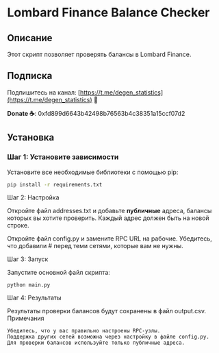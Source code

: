 # Lombard Finance Balance Checker

## Описание
Этот скрипт позволяет проверять балансы в Lombard Finance.

## Подписка
Подпишитесь на канал: [https://t.me/degen_statistics](https://t.me/degen_statistics) 🤫

**Donate ☕️**: 0xfd899d6643b42498b76563b4c38351a15ccf07d2

## Установка

### Шаг 1: Установите зависимости
Установите все необходимые библиотеки с помощью pip:
```bash
pip install -r requirements.txt
```
Шаг 2: Настройка

Откройте файл addresses.txt и добавьте **публичные** адреса, балансы которых вы хотите проверить. 
Каждый адрес должен быть на новой строке.

Откройте файл config.py и замените RPC URL на рабочие. 
Убедитесь, что добавили # перед теми сетями, которые вам не нужны.

Шаг 3: Запуск

Запустите основной файл скрипта:
```
python main.py
```
Шаг 4: Результаты

Результаты проверки балансов будут сохранены в файл output.csv.
Примечания

    Убедитесь, что у вас правильно настроены RPC-узлы.
    Поддержка других сетей возможна через настройку в файле config.py.
    Для проверки балансов используйте только публичные адреса.
